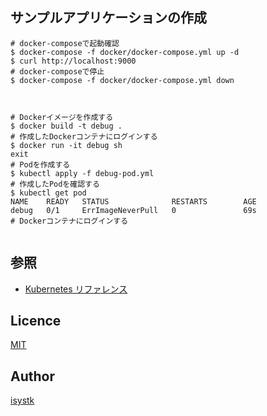 
## サンプルアプリケーションの作成

```shell
# docker-composeで起動確認
$ docker-compose -f docker/docker-compose.yml up -d
$ curl http://localhost:9000
# docker-composeで停止
$ docker-compose -f docker/docker-compose.yml down



# Dockerイメージを作成する
$ docker build -t debug .
# 作成したDockerコンテナにログインする
$ docker run -it debug sh
exit
# Podを作成する
$ kubectl apply -f debug-pod.yml
# 作成したPodを確認する
$ kubectl get pod
NAME    READY   STATUS              RESTARTS        AGE
debug   0/1     ErrImageNeverPull   0               69s
# Dockerコンテナにログインする


```



## 参照

- [Kubernetes リファレンス](https://kubernetes.io/ja/docs/reference/)

## Licence

[MIT](https://github.com/isystk/kubernetes-sample/LICENCE)

## Author

[isystk](https://github.com/isystk)
